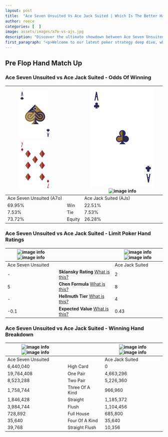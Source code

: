 ```yaml
---
layout: post
title:  "Ace Seven Unsuited Vs Ace Jack Suited | Which Is The Better Hand In Poker? A Complete Guide"
author: reece
categories: [  ]
image: assets/images/a7o-vs-ajs.jpg
description: "Discover the ultimate showdown between Ace Seven Unsuited and Ace Jack Suited in poker! Uncover the odds, strategies, and scenarios where one hand triumphs over the other. Get ready to up your poker game with this thrilling analysis."
first_paragraph: "<p>Welcome to our latest poker strategy deep dive, where we're pitting two distinct hands against each other in a high-stakes showdown: Ace Seven Unsuited vs Ace Jack Suited.</p><p>In the dynamic world of poker, every decision counts, and knowing which hand holds the upper hand is key to your success at the table.</p><p>In this article, we'll dissect these two hands, explore the scenarios where one dominates the other, and equip you with the knowledge to make strategic choices that can tip the odds in your favor.</p><p>Get ready to unravel the intriguing dynamics of these poker hands and elevate your game to new heights.</p>"
---
```




[comment]: # (sp0)

## Pre Flop Hand Match Up

<div class="table hand-ratings" markdown="1"> 



### Ace Seven Unsuited vs Ace Jack Suited - Odds Of Winning


    
| ![image info](assets/images/hand1/a.png) ![image info](assets/images/hand1/7o.png) |  | ![image info](assets/images/hand2/a.png) ![image info](assets/images/hand2/js.png) |
| -------- | -------- | -------- |
| Ace Seven Unsuited (A7o) |  | Ace Jack Suited (AJs) |
| 69.95% | Win | 22.51% |
| 7.53% | Tie | 7.53% |
| 73.72% | Equity | 26.28% |




[comment]: # (sp1)



### Ace Seven Unsuited vs Ace Jack Suited - Limit Poker Hand Ratings


    
| ![image info](https://www.riverpairs.com/assets/images/hand1/a.png) ![image info](https://www.riverpairs.com/assets/images/hand1/7o.png) |  | ![image info](https://www.riverpairs.com/assets/images/hand2/a.png) ![image info](https://www.riverpairs.com/assets/images/hand2/js.png) |
| -------- | -------- | -------- |
| Ace Seven Unsuited |  | Ace Jack Suited |
| - | **Sklansky Rating** [What is this?](/sklansky-rating-explained) | 2 |
| 5 | **Chen Formula** [What is this?](/chen-formula-explained) | 8 |
| - | **Hellmuth Tier** [What is this?](/Hellmuth-tier-explained) | 4 |
| -0.1 | **Expected Value** [What is this?](/expected-value-explained) | 0.43 |




[comment]: # (sp2)



### Ace Seven Unsuited vs Ace Jack Suited - Winning Hand Breakdown


    
| ![image info](https://www.riverpairs.com/assets/images/hand1/a.png) ![image info](https://www.riverpairs.com/assets/images/hand1/7o.png) |  | ![image info](https://www.riverpairs.com/assets/images/hand2/a.png) ![image info](https://www.riverpairs.com/assets/images/hand2/js.png) |
| -------- | -------- | -------- |
| Ace Seven Unsuited |  | Ace Jack Suited |
| 6,440,040 | High Card | 0 |
| 19,764,408 | One Pair | 4,663,296 |
| 8,523,288 | Two Pair | 5,226,360 |
| 1,758,744 | Three Of A Kind | 966,960 |
| 1,846,428 | Straight | 1,185,372 |
| 3,984,744 | Flush | 1,104,456 |
| 728,892 | Full House | 685,800 |
| 35,640 | Four Of A Kind | 35,640 |
| 39,768 | Straight Flush | 10,356 |




[comment]: # (sp3)



</div>

[comment]: # (sp4)



[comment]: # (sp5)

